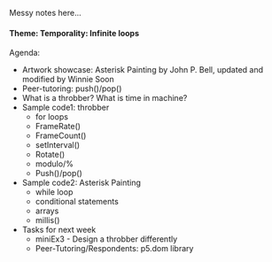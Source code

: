 Messy notes here...

#### Theme: Temporality: Infinite loops

Agenda:
- Artwork showcase: Asterisk Painting by John P. Bell, updated and modified by Winnie Soon
- Peer-tutoring: push()/pop()
- What is a throbber? What is time in machine? 
- Sample code1: throbber
  - for loops
  - FrameRate()
  - FrameCount()
  - setInterval()
  - Rotate()
  - modulo/%
  - Push()/pop()
- Sample code2: Asterisk Painting
  - while loop
  - conditional statements
  - arrays
  - millis()
- Tasks for next week
  - miniEx3 - Design a throbber differently
  - Peer-Tutoring/Respondents: p5.dom library
